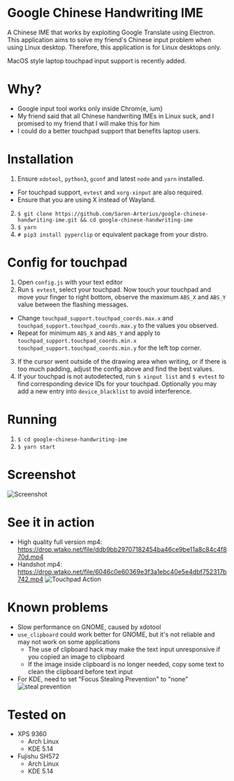 # Google Chinese Handwriting IME
A Chinese IME that works by exploiting Google Translate using Electron. This application aims to solve my friend's Chinese input problem when using Linux desktop. Therefore, this application is for Linux desktops only. 

MacOS style laptop touchpad input support is recently added.

# Why?
- Google input tool works only inside Chrom{e, ium}
- My friend said that all Chinese handwriting IMEs in Linux suck, and I promised to my friend that I will make this for him
- I could do a better touchpad support that benefits laptop users.

# Installation
1. Ensure `xdotool`, `python3`, `gconf` and latest `node` and `yarn` installed. 
  - For touchpad support, `evtest` and `xorg-xinput` are also required.
  - Ensure that you are using X instead of Wayland.
2. `$ git clone https://github.com/Saren-Arterius/google-chinese-handwriting-ime.git && cd google-chinese-handwriting-ime`
3. `$ yarn`
4. `# pip3 install pyperclip` or equivalent package from your distro.

# Config for touchpad
1. Open `config.js` with your text editor
2. Run `$ evtest`, select your touchpad. Now touch your touchpad and move your finger to right bottom, observe the maximum `ABS_X` and `ABS_Y` value between the flashing messages. 
  - Change `touchpad_support.touchpad_coords.max.x` and `touchpad_support.touchpad_coords.max.y` to the values you observed.
  - Repeat for minimum `ABS_X` and `ABS_Y` and apply to `touchpad_support.touchpad_coords.min.x` `touchpad_support.touchpad_coords.min.y` for the left top corner.
3. If the cursor went outside of the drawing area when writing, or if there is too much padding, adjust the config above and find the best values.
4. If your touchpad is not autodetected, run `$ xinput list` and `$ evtest` to find corresponding device IDs for your touchpad. Optionally you may add a new entry into `device_blacklist` to avoid interference.

# Running
1. `$ cd google-chinese-handwriting-ime`
2. `$ yarn start`

# Screenshot
![Screenshot](https://drop.wtako.net/file/82b27c79a2f1c858dc62ecbd7fd605a5a9259101.png)

# See it in action
- High quality full version mp4: https://drop.wtako.net/file/ddb9bb29707182454ba46ce9be11a8c84c4f870d.mp4
- Handshot mp4: https://drop.wtako.net/file/6046c0e60369e3f3a1ebc40e5e4dbf752317b742.mp4
![Touchpad Action](https://drop.wtako.net/file/9e05f084439c9db567788f3680e7e71b7a4ae34b.gif)

# Known problems
- Slow performance on GNOME, caused by xdotool
- `use_clipboard` could work better for GNOME, but it's not reliable and may not work on some applications
  - The use of clipboard hack may make the text input unresponsive if you copied an image to clipboard
  - If the image inside clipboard is no longer needed, copy some text to clean the clipboard before text input
- For KDE, need to set "Focus Stealing Prevention" to "none"
![steal prevention](https://drop.wtako.net/file/53c5896dc98bc6ed153c4e903d08ea5250f76233.png)

# Tested on
- XPS 9360
  - Arch Linux
  - KDE 5.14
- Fujishu SH572
  - Arch Linux
  - KDE 5.14
